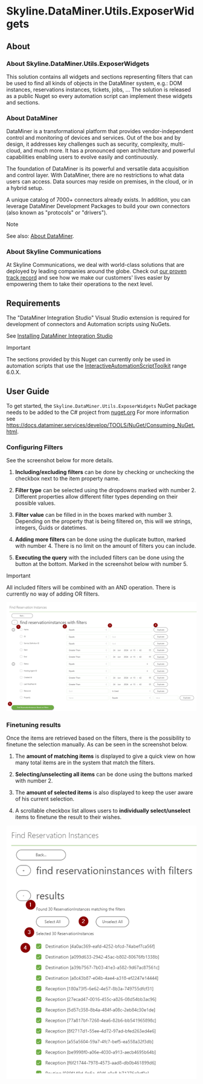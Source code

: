 # Skyline.DataMiner.Utils.ExposerWidgets

## About

### About Skyline.DataMiner.Utils.ExposerWidgets

This solution contains all widgets and sections representing filters that can be used to find all kinds of objects in the DataMiner system, e.g.: DOM instances, reservations instances, tickets, jobs, ...
The solution is released as a public Nuget so every automation script can implement these widgets and sections.

### About DataMiner

DataMiner is a transformational platform that provides vendor-independent control and monitoring of devices and services. Out of the box and by design, it addresses key challenges such as security, complexity, multi-cloud, and much more. It has a pronounced open architecture and powerful capabilities enabling users to evolve easily and continuously.

The foundation of DataMiner is its powerful and versatile data acquisition and control layer. With DataMiner, there are no restrictions to what data users can access. Data sources may reside on premises, in the cloud, or in a hybrid setup.

A unique catalog of 7000+ connectors already exists. In addition, you can leverage DataMiner Development Packages to build your own connectors (also known as "protocols" or "drivers").

> [!NOTE]
> See also: [About DataMiner](https://aka.dataminer.services/about-dataminer).

### About Skyline Communications

At Skyline Communications, we deal with world-class solutions that are deployed by leading companies around the globe. Check out [our proven track record](https://aka.dataminer.services/about-skyline) and see how we make our customers' lives easier by empowering them to take their operations to the next level.

## Requirements

The "DataMiner Integration Studio" Visual Studio extension is required for development of connectors and Automation scripts using NuGets.

See [Installing DataMiner Integration Studio](https://aka.dataminer.services/DisInstallation)

> [!IMPORTANT]  
> The sections provided by this Nuget can currently only be used in automation scripts that use the [InteractiveAutomationScriptToolkit](https://github.com/SkylineCommunications/Skyline.DataMiner.Utils.InteractiveAutomationScriptToolkit) range 6.0.X.

## User Guide

To get started, the `Skyline.DataMiner.Utils.ExposerWidgets` NuGet package needs to be added to the C# project from [nuget.org](https://www.nuget.org/packages/Skyline.DataMiner.Utils.ExposerWidgets)
For more information see https://docs.dataminer.services/develop/TOOLS/NuGet/Consuming_NuGet.html.

### Configuring Filters

See the screenshot below for more details.

1. **Including/excluding filters** can be done by checking or unchecking the checkbox next to the item property name.

1. **Filter type** can be selected using the dropdowns marked with number 2. Different properties allow different filter types depending on their possible values.

1. **Filter value** can be filled in in the boxes marked with number 3. Depending on the property that is being filtered on, this will we strings, integers, Guids or datetimes.

1. **Adding more filters** can be done using the duplicate button, marked with number 4. There is no limit on the amount of filters you can include.

1. **Executing the query** with the included filters can be done using the button at the bottom. Marked in the screenshot below with number 5.

> [!IMPORTANT]  
> All included filters will be combined with an AND operation. There is currently no way of adding OR filters.

![configuring filters](Filters.png "Configuring Filters")



### Finetuning results

Once the items are retrieved based on the filters, there is the possibility to finetune the selection manually. As can be seen in the screenshot below.

1. The **amount of matching items** is displayed to give a quick view on how many total items are in the system that match the filters.

1. **Selecting/unselecting all items** can be done using the buttons marked with number 2.

1. The **amount of selected items** is also displayed to keep the user aware of his current selection.

1. A scrollable checkbox list allows users to **individually select/unselect** items to finetune the result to their wishes.

![finetuning results](Results.png "Finetuning Results")

